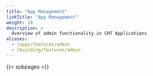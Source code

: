 ```yaml
---
title: "App Management"
linkTitle: "App Management"
weight: 18
description: >
  Overview of admin functionality in CHT Applications
aliases:
  - /apps/features/admin
  - /building/features/admin
---
```


{{< subpages >}}
